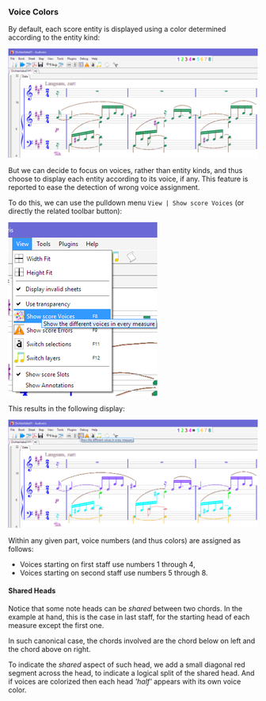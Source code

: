 ### Voice Colors

By default, each score entity is displayed using a color determined according to the entity kind:

![](../assets/dich_no_voice.png)

But we can decide to focus on voices, rather than entity kinds, and thus choose to display each
entity according to its voice, if any.
This feature is reported to ease the detection of wrong voice assignment.

To do this, we can use the pulldown menu `View | Show score Voices`
(or directly the related toolbar button):

![](../assets/view_voices.png)

This results in the following display:

![](../assets/dich_voices.png)

Within any given part, voice numbers (and thus colors) are assigned as follows:
* Voices starting on first staff use numbers 1 through 4,
* Voices starting on second staff use numbers 5 through 8.

#### Shared Heads

Notice that some note heads can be _shared_ between two chords.
In the example at hand, this is the case in last staff, for the starting head of each measure
except the first one.

In such canonical case, the chords involved are the chord below on left and the chord above on right.

To indicate the _shared_ aspect of such head, we add a small diagonal red segment across the head,
to indicate a logical split of the shared head.
And if voices are colorized then each head _'half'_ appears with its own voice color.
